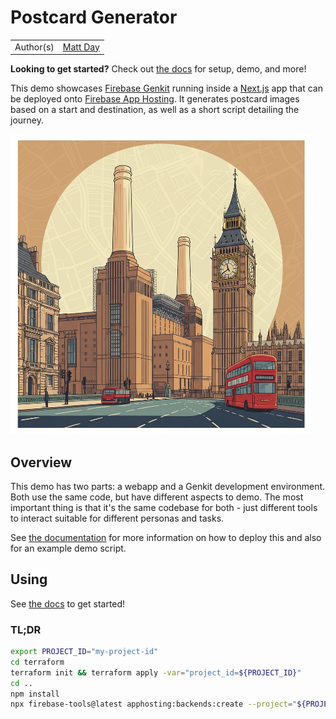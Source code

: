 # Postcard Generator

|           |                                           |
| --------- | ----------------------------------------- |
| Author(s) | [Matt Day](https://github.com/mattsday)   |

**Looking to get started?** Check out [the docs](docs/README.md) for setup, demo, and more!

This demo showcases [Firebase Genkit](https://firebase.google.com/docs/genkit) running inside a [Next.js](https://nextjs.org) app that can be deployed onto [Firebase App Hosting](https://firebase.google.com/docs/app-hosting). It generates postcard images based on a start and destination, as well as a short script detailing the journey.

![Example Postcard Image](images/example.jpg)

## Overview

This demo has two parts: a webapp and a Genkit development environment. Both use the same code, but have different aspects to demo. The most important thing is that it's the same codebase for both - just different tools to interact suitable for different personas and tasks.

See [the documentation](docs/README.md) for more information on how to deploy this and also for an example demo script.

## Using

See [the docs](docs/README.md) to get started!

### TL;DR

```sh
export PROJECT_ID="my-project-id"
cd terraform
terraform init && terraform apply -var="project_id=${PROJECT_ID}"
cd ..
npm install
npx firebase-tools@latest apphosting:backends:create --project="${PROJECT_ID}"
```
